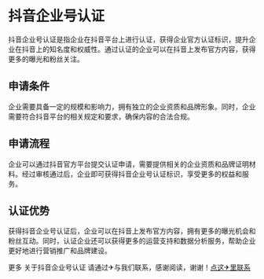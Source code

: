 # 抖音企业号认证

抖音企业号认证是指企业在抖音平台上进行认证，获得企业官方认证标识，提升企业在抖音上的知名度和权威性。通过认证的企业可以在抖音上发布官方内容，获得更多的曝光和粉丝关注。

## 申请条件

企业需要具备一定的规模和影响力，拥有独立的企业资质和品牌形象。同时，企业需要符合抖音平台的相关规定和要求，确保内容的合法合规。

## 申请流程

企业可以通过抖音官方平台提交认证申请，需要提供相关的企业资质和品牌证明材料。经过审核通过后，企业即可获得抖音企业号认证标识，享受更多的权益和服务。

## 认证优势

获得抖音企业号认证后，企业可以在抖音上发布官方内容，拥有更多的曝光机会和粉丝互动。同时，认证企业还可以获得更多的运营支持和数据分析服务，帮助企业更好地进行营销推广和品牌建设。

更多 关于抖音企业号认证 请通过✈与我们联系，感谢阅读，谢谢！[点这✈里联系](https://b.k02.cc)